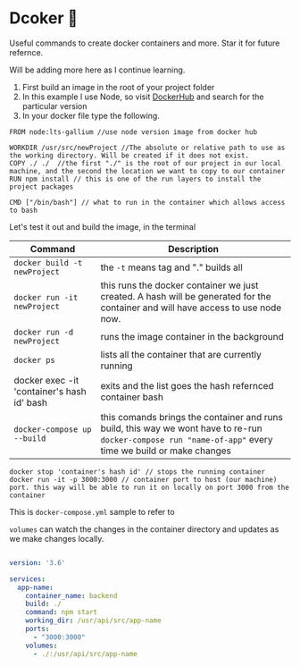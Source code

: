 # Dcoker 🐬 
Useful commands to create docker containers and more. Star it for future refernce. 

Will be adding more here as I continue learning. 


1. First build an image in the root of your project folder 
2. In this example I use Node, so visit [DockerHub](https://hub.docker.com/) and search for the particular version
3. In your docker file type the following.
 
```
FROM node:lts-gallium //use node version image from docker hub

WORKDIR /usr/src/newProject //The absolute or relative path to use as the working directory. Will be created if it does not exist.
COPY ./ ./  //the first "./" is the root of our project in our local machine, and the second the location we want to copy to our container
RUN npm install // this is one of the run layers to install the project packages

CMD ["/bin/bash"] // what to run in the container which allows access to bash

```
Let's test it out and build the image, in the terminal

| Command   | Description  |
| ------------- | ------------- |
|`docker build -t newProject`| the `-t` means tag and "." builds all |
|`docker run -it newProject` | this runs the docker container we just created. A hash will be generated for the container and will have access to use node now.|
|`docker run -d newProject`| runs the image container in the background |
|`docker ps`|lists all the container that are currently running|
|docker exec -it 'container's hash id' bash| exits and the list goes the hash refernced container bash|
|`docker-compose up --build`| this comands brings the container and runs build, this way we wont have to re-run `docker-compose run "name-of-app"` every time we build or make changes |
```
docker stop 'container's hash id' // stops the running container
docker run -it -p 3000:3000 // container port to host (our machine) port. this way will be able to run it on locally on port 3000 from the container
```

This is `docker-compose.yml` sample to refer to

`volumes` can watch the changes in the container directory and updates as we make changes locally. 

```yml

version: '3.6'

services:
  app-name:
    container_name: backend
    build: ./
    command: npm start
    working_dir: /usr/api/src/app-name
    ports:
      - "3000:3000"
    volumes:
      - ./:/usr/api/src/app-name 

    
```
